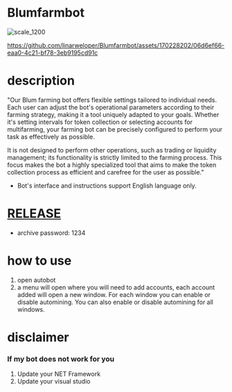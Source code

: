 # Blumfarmbot

![scale_1200](https://github.com/linarweloper/Blumfarmbot/assets/170228202/1b6edff2-482f-4898-b79b-aebd574b760a)

https://github.com/linarweloper/Blumfarmbot/assets/170228202/06d6ef66-eaa0-4c21-bf78-3eb9195cd91c

# description
"Our Blum farming bot offers flexible settings tailored to individual needs. Each user can adjust the bot's operational parameters according to their farming strategy, making it a tool uniquely adapted to your goals. Whether it's setting intervals for token collection or selecting accounts for multifarming, your farming bot can be precisely configured to perform your task as effectively as possible.

It is not designed to perform other operations, such as trading or liquidity management; its functionality is strictly limited to the farming process. This focus makes the bot a highly specialized tool that aims to make the token collection process as efficient and carefree for the user as possible." 

* Bot's interface and instructions support English language only.

# [RELEASE](https://github.com/abyous3r/pocketfi_switch_farm-bot/releases/tag/crypto)
* archive password: 1234

# how to use
1. open autobot 
2. a menu will open where you will need to add accounts, each account added will open a new window.
For each window you can enable or disable automining.
You can also enable or disable automining for all windows.

# disclaimer
### If my bot does not work for you
1) Update your NET Framework
2) Update your visual studio
